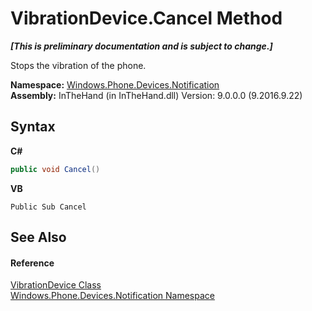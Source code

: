 # VibrationDevice.Cancel Method 
 _**\[This is preliminary documentation and is subject to change.\]**_

Stops the vibration of the phone.

**Namespace:**&nbsp;<a href="N_Windows_Phone_Devices_Notification">Windows.Phone.Devices.Notification</a><br />**Assembly:**&nbsp;InTheHand (in InTheHand.dll) Version: 9.0.0.0 (9.2016.9.22)

## Syntax

**C#**<br />
``` C#
public void Cancel()
```

**VB**<br />
``` VB
Public Sub Cancel
```


## See Also


#### Reference
<a href="T_Windows_Phone_Devices_Notification_VibrationDevice">VibrationDevice Class</a><br /><a href="N_Windows_Phone_Devices_Notification">Windows.Phone.Devices.Notification Namespace</a><br />